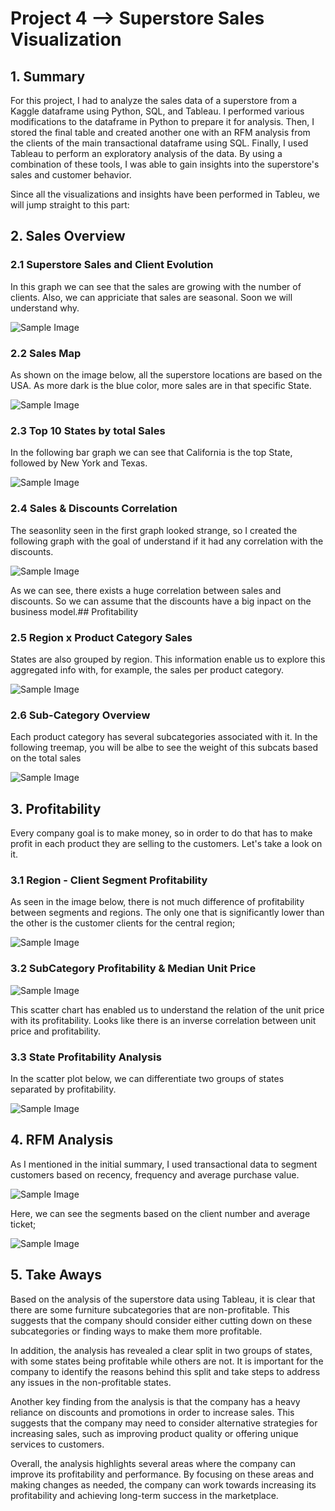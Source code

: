 # **Project 4 --> Superstore Sales Visualization**

## **1. Summary**

For this project, I had to analyze the sales data of a superstore from a Kaggle dataframe using Python, SQL, and Tableau. I performed various modifications to the dataframe in Python to prepare it for analysis. Then, I stored the final table and created another one with an RFM analysis from the clients of the main transactional dataframe using SQL. Finally, I used Tableau to perform an exploratory analysis of the data. By using a combination of these tools, I was able to gain insights into the superstore's sales and customer behavior.

Since all the visualizations and insights have been performed in Tableu, we will jump straight to this part:

## **2. Sales Overview**

### **2.1 Superstore Sales and Client Evolution**

In this graph we can see that the sales are growing with the number of clients. Also, we can appriciate that sales are seasonal. Soon we will understand why. 

![Sample Image](Images/Images_2/SalesEvo.png)
 

### **2.2 Sales Map**

As shown on the image below, all the superstore locations are based on the USA. As more dark is the blue color, more sales are in that specific State. 

![Sample Image](Images/Images_2/Total_Sales_Map.png)

### **2.3 Top 10 States by total Sales**

In the following bar graph we can see that California is the top State, followed by New York and Texas. 

![Sample Image](Images/Images_2/Top_10_States.png)


### **2.4 Sales & Discounts Correlation**

The seasonlity seen in the first graph looked strange, so I created the following graph with the goal of understand if it had any correlation with the discounts. 

![Sample Image](Images/Images_2/Corr.png)

As we can see, there exists a huge correlation between sales and discounts. So we can assume that the discounts have a big inpact on the business model.## Profitability 

### **2.5 Region x Product Category Sales**

States are also grouped by region. This information enable us to explore this aggregated info with, for example, the sales per product category.


![Sample Image](Images/Images_2/Region_Total_Sales_Category.png)

### **2.6 Sub-Category Overview**

Each product category has several subcategories associated with it. In the following treemap, you will be albe to see the weight of this subcats based on the total sales

![Sample Image](Images/Images_2/treemap.png)


## **3. Profitability**

Every company goal is to make money, so in order to do that has to make profit in each product they are selling to the customers. Let's take a look on it. 

### **3.1 Region - Client Segment Profitability**

As seen in the image below, there is not much difference of profitability between segments and regions. The only one that is significantly lower than the other is the customer clients for the central region;

![Sample Image](Images/Images_2/Region_Segment_Profitability.png)

### **3.2 SubCategory Profitability & Median Unit Price** 

![Sample Image](Images/Images_2/Product_Sub-Category.png)

This scatter chart has enabled us to understand the relation of the unit price with its profitability. Looks like there is an inverse correlation between unit price and profitability.


### **3.3 State Profitability Analysis**

In the scatter plot below, we can differentiate two groups of states separated by profitability. 

![Sample Image](Images/Images_2/Scatter_Profit_Analysis.png)


## **4. RFM Analysis**

As I mentioned in the initial summary, I used transactional data to segment customers based on recency, frequency and average purchase value.

![Sample Image](Images/Images_2/RFM_Overview.png)

Here, we can see the segments based on the client number and average ticket;

![Sample Image](Images/Images_2/RFM_Segments.png)

## **5. Take Aways**

Based on the analysis of the superstore data using Tableau, it is clear that there are some furniture subcategories that are non-profitable. This suggests that the company should consider either cutting down on these subcategories or finding ways to make them more profitable.

In addition, the analysis has revealed a clear split in two groups of states, with some states being profitable while others are not. It is important for the company to identify the reasons behind this split and take steps to address any issues in the non-profitable states.

Another key finding from the analysis is that the company has a heavy reliance on discounts and promotions in order to increase sales. This suggests that the company may need to consider alternative strategies for increasing sales, such as improving product quality or offering unique services to customers.

Overall, the analysis highlights several areas where the company can improve its profitability and performance. By focusing on these areas and making changes as needed, the company can work towards increasing its profitability and achieving long-term success in the marketplace.













